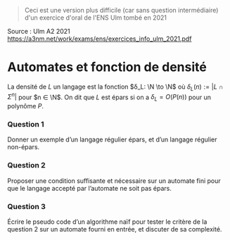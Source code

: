 > Ceci est une version plus difficile (car sans question intermédiaire) d'un exercice d'oral de l'ENS Ulm tombé en 2021

Source : Ulm A2 2021 https://a3nm.net/work/exams/ens/exercices_info_ulm_2021.pdf

# Automates et fonction de densité

La densité de $L$ un langage est la fonction $δ_L: \N \to \N$ où $δ_L(n) := |L \cap Σ^n |$ pour $n ∈ \N$. On dit que $L$ est épars si on a $δ_L = O(P(n))$ pour un polynôme $P$.

### Question 1
Donner un exemple d’un langage régulier épars, et d’un langage régulier non-épars.
### Question 2
Proposer une condition suffisante et nécessaire sur un automate fini pour que le langage accepté par l’automate ne soit pas épars.
### Question 3
Écrire le pseudo code d’un algorithme naïf pour tester le critère de la question 2 sur un automate fourni en entrée, et discuter de sa complexité.
<!--stackedit_data:
eyJoaXN0b3J5IjpbNTU5OTc3MTMzLDEzNjAwNzY0MjldfQ==
-->